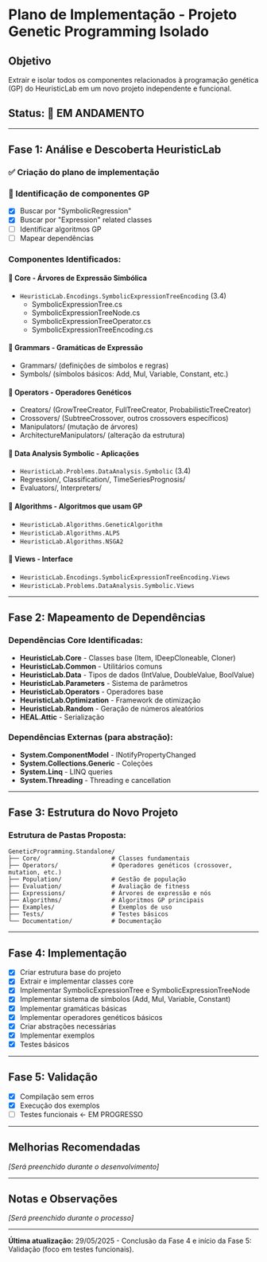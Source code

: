 # Plano de Implementação - Projeto Genetic Programming Isolado

## Objetivo
Extrair e isolar todos os componentes relacionados à programação genética (GP) do HeuristicLab em um novo projeto independente e funcional.

## Status: 🔄 EM ANDAMENTO

---

## Fase 1: Análise e Descoberta HeuristicLab
### ✅ Criação do plano de implementação
### 🔄 Identificação de componentes GP
- [x] Buscar por "SymbolicRegression" 
- [x] Buscar por "Expression" related classes
- [ ] Identificar algoritmos GP
- [ ] Mapear dependências

### Componentes Identificados:

#### 📁 **Core - Árvores de Expressão Simbólica**
- `HeuristicLab.Encodings.SymbolicExpressionTreeEncoding` (3.4)
  - SymbolicExpressionTree.cs
  - SymbolicExpressionTreeNode.cs
  - SymbolicExpressionTreeOperator.cs
  - SymbolicExpressionTreeEncoding.cs

#### 📁 **Grammars - Gramáticas de Expressão**
- Grammars/ (definições de símbolos e regras)
- Symbols/ (símbolos básicos: Add, Mul, Variable, Constant, etc.)

#### 📁 **Operators - Operadores Genéticos**
- Creators/ (GrowTreeCreator, FullTreeCreator, ProbabilisticTreeCreator)
- Crossovers/ (SubtreeCrossover, outros crossovers específicos)
- Manipulators/ (mutação de árvores)
- ArchitectureManipulators/ (alteração da estrutura)

#### 📁 **Data Analysis Symbolic - Aplicações**
- `HeuristicLab.Problems.DataAnalysis.Symbolic` (3.4)
- Regression/, Classification/, TimeSeriesPrognosis/
- Evaluators/, Interpreters/

#### 📁 **Algorithms - Algoritmos que usam GP**
- `HeuristicLab.Algorithms.GeneticAlgorithm`
- `HeuristicLab.Algorithms.ALPS`
- `HeuristicLab.Algorithms.NSGA2`

#### 📁 **Views - Interface**
- `HeuristicLab.Encodings.SymbolicExpressionTreeEncoding.Views`
- `HeuristicLab.Problems.DataAnalysis.Symbolic.Views`

---

## Fase 2: Mapeamento de Dependências
### Dependências Core Identificadas:
- **HeuristicLab.Core** - Classes base (Item, IDeepCloneable, Cloner)
- **HeuristicLab.Common** - Utilitários comuns
- **HeuristicLab.Data** - Tipos de dados (IntValue, DoubleValue, BoolValue)
- **HeuristicLab.Parameters** - Sistema de parâmetros
- **HeuristicLab.Operators** - Operadores base
- **HeuristicLab.Optimization** - Framework de otimização
- **HeuristicLab.Random** - Geração de números aleatórios
- **HEAL.Attic** - Serialização

### Dependências Externas (para abstração):
- **System.ComponentModel** - INotifyPropertyChanged
- **System.Collections.Generic** - Coleções
- **System.Linq** - LINQ queries
- **System.Threading** - Threading e cancellation

---

## Fase 3: Estrutura do Novo Projeto
### Estrutura de Pastas Proposta:
```
GeneticProgramming.Standalone/
├── Core/                    # Classes fundamentais
├── Operators/               # Operadores genéticos (crossover, mutation, etc.)
├── Population/              # Gestão de população
├── Evaluation/              # Avaliação de fitness
├── Expressions/             # Árvores de expressão e nós
├── Algorithms/              # Algoritmos GP principais
├── Examples/                # Exemplos de uso
├── Tests/                   # Testes básicos
└── Documentation/           # Documentação
```

---

## Fase 4: Implementação
- [x] Criar estrutura base do projeto
- [x] Extrair e implementar classes core
- [x] Implementar SymbolicExpressionTree e SymbolicExpressionTreeNode
- [x] Implementar sistema de símbolos (Add, Mul, Variable, Constant)
- [x] Implementar gramáticas básicas
- [x] Implementar operadores genéticos básicos
- [x] Criar abstrações necessárias
- [x] Implementar exemplos
- [x] Testes básicos

---

## Fase 5: Validação
- [x] Compilação sem erros
- [x] Execução dos exemplos
- [ ] Testes funcionais ← EM PROGRESSO

---

## Melhorias Recomendadas
*[Será preenchido durante o desenvolvimento]*

---

## Notas e Observações
*[Será preenchido durante o processo]*

---

**Última atualização:** 29/05/2025 - Conclusão da Fase 4 e início da Fase 5: Validação (foco em testes funcionais).
